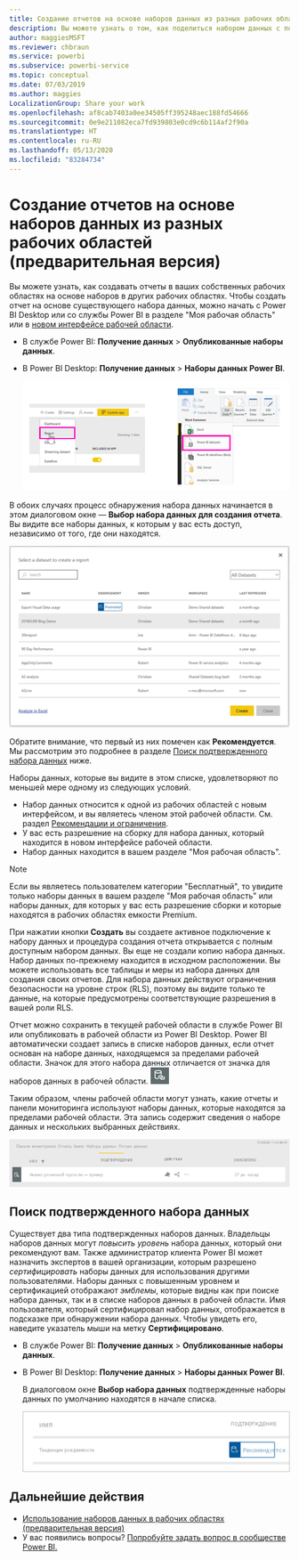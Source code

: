 ```yaml
---
title: Создание отчетов на основе наборов данных из разных рабочих областей (предварительная версия) — Power BI
description: Вы можете узнать о том, как поделиться набором данных с пользователями в организации. Затем они могут создать отчеты, основанные на вашем наборе данных, в своих рабочих областях.
author: maggiesMSFT
ms.reviewer: chbraun
ms.service: powerbi
ms.subservice: powerbi-service
ms.topic: conceptual
ms.date: 07/03/2019
ms.author: maggies
LocalizationGroup: Share your work
ms.openlocfilehash: af8cab7403a0ee34505ff395248aec188fd54666
ms.sourcegitcommit: 0e9e211082eca7fd939803e0cd9c6b114af2f90a
ms.translationtype: HT
ms.contentlocale: ru-RU
ms.lasthandoff: 05/13/2020
ms.locfileid: "83284734"
---
```

# <a name="create-reports-based-on-datasets-from-different-workspaces-preview"></a>Создание отчетов на основе наборов данных из разных рабочих областей (предварительная версия)

Вы можете узнать, как создавать отчеты в ваших собственных рабочих областях на основе наборов в других рабочих областях. Чтобы создать отчет на основе существующего набора данных, можно начать с Power BI Desktop или со службы Power BI в разделе "Моя рабочая область" или в [новом интерфейсе рабочей области](../collaborate-share/service-create-the-new-workspaces.md).

- В службе Power BI: **Получение данных** > **Опубликованные наборы данных**.
- В Power BI Desktop: **Получение данных** > **Наборы данных Power BI**.

    ![Подключение к существующему набору данных](media/service-datasets-across-workspaces/power-bi-connect-dataset-pk.png)
   
В обоих случаях процесс обнаружения набора данных начинается в этом диалоговом окне — **Выбор набора данных для создания отчета**. Вы видите все наборы данных, к которым у вас есть доступ, независимо от того, где они находятся.

![Выбор набора данных](media/service-datasets-across-workspaces/power-bi-select-dataset.png)

Обратите внимание, что первый из них помечен как **Рекомендуется**. Мы рассмотрим это подробнее в разделе [Поиск подтвержденного набора данных](#find-an-endorsed-dataset) ниже.

Наборы данных, которые вы видите в этом списке, удовлетворяют по меньшей мере одному из следующих условий.

- Набор данных относится к одной из рабочих областей с новым интерфейсом, и вы являетесь членом этой рабочей области. См. раздел [Рекомендации и ограничения](service-datasets-across-workspaces.md#considerations-and-limitations).
- У вас есть разрешение на сборку для набора данных, который находится в новом интерфейсе рабочей области.
- Набор данных находится в вашем разделе "Моя рабочая область".

> [!NOTE]
> Если вы являетесь пользователем категории "Бесплатный", то увидите только наборы данных в вашем разделе "Моя рабочая область" или наборы данных, для которых у вас есть разрешение сборки и которые находятся в рабочих областях емкости Premium.

При нажатии кнопки **Создать** вы создаете активное подключение к набору данных и процедура создания отчета открывается с полным доступным набором данных. Вы еще не создали копию набора данных. Набор данных по-прежнему находится в исходном расположении. Вы можете использовать все таблицы и меры из набора данных для создания своих отчетов. Для набора данных действуют ограничения безопасности на уровне строк (RLS), поэтому вы видите только те данные, на которые предусмотрены соответствующие разрешения в вашей роли RLS.

Отчет можно сохранить в текущей рабочей области в службе Power BI или опубликовать в рабочей области из Power BI Desktop. Power BI автоматически создает запись в списке наборов данных, если отчет основан на наборе данных, находящемся за пределами рабочей области. Значок для этого набора данных отличается от значка для наборов данных в рабочей области. ![Значок общего набора данных](media/service-datasets-discover-across-workspaces/power-bi-shared-dataset-icon.png)

Таким образом, члены рабочей области могут узнать, какие отчеты и панели мониторинга используют наборы данных, которые находятся за пределами рабочей области. Эта запись содержит сведения о наборе данных и нескольких выбранных действиях.

![Действия набора данных](media/service-datasets-across-workspaces/power-bi-dataset-actions.png)

## <a name="find-an-endorsed-dataset"></a>Поиск подтвержденного набора данных

Существует два типа подтвержденных наборов данных. Владельцы наборов данных могут *повысить уровень* набора данных, который они рекомендуют вам. Также администратор клиента Power BI может назначить экспертов в вашей организации, которым разрешено *сертифицировать* наборы данных для использования другими пользователями. Наборы данных с повышенным уровнем и сертификацией отображают *эмблемы*, которые видны как при поиске набора данных, так и в списке наборов данных в рабочей области. Имя пользователя, который сертифицировал набор данных, отображается в подсказке при обнаружении набора данных. Чтобы увидеть его, наведите указатель мыши на метку **Сертифицировано**.

- В службе Power BI: **Получение данных** > **Опубликованные наборы данных**.
- В Power BI Desktop: **Получение данных** > **Наборы данных Power BI**.

    В диалоговом окне **Выбор набора данных** подтвержденные наборы данных по умолчанию находятся в начале списка. 

    ![Набор данных с повышенным уровнем](media/service-datasets-certify-promote/power-bi-dataset-promoted.png)

## <a name="next-steps"></a>Дальнейшие действия

- [Использование наборов данных в рабочих областях (предварительная версия)](service-datasets-across-workspaces.md)
- У вас появились вопросы? [Попробуйте задать вопрос в сообществе Power BI.](https://community.powerbi.com/)
